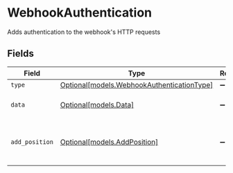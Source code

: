 # WebhookAuthentication

Adds authentication to the webhook's HTTP requests


## Fields

| Field                                                                                | Type                                                                                 | Required                                                                             | Description                                                                          |
| ------------------------------------------------------------------------------------ | ------------------------------------------------------------------------------------ | ------------------------------------------------------------------------------------ | ------------------------------------------------------------------------------------ |
| `type`                                                                               | [Optional[models.WebhookAuthenticationType]](../models/webhookauthenticationtype.md) | :heavy_minus_sign:                                                                   | N/A                                                                                  |
| `data`                                                                               | [Optional[models.Data]](../models/data.md)                                           | :heavy_minus_sign:                                                                   | Authentication data specific to the type                                             |
| `add_position`                                                                       | [Optional[models.AddPosition]](../models/addposition.md)                             | :heavy_minus_sign:                                                                   | Where to add the authentication (for API key type)                                   |